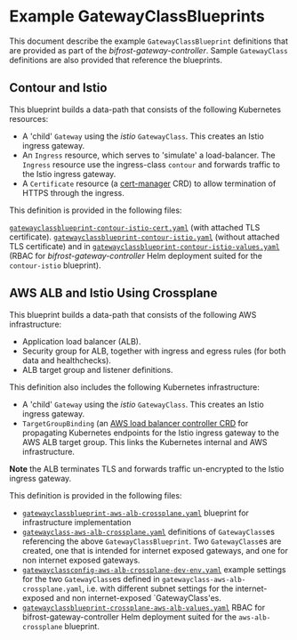 # Example GatewayClassBlueprints

This document describe the example `GatewayClassBlueprint` definitions
that are provided as part of the *bifrost-gateway-controller*. Sample
`GatewayClass` definitions are also provided that reference the
blueprints.

## Contour and Istio

This blueprint builds a data-path that consists of the following
Kubernetes resources:

- A 'child' `Gateway` using the *istio* `GatewayClass`. This creates
  an Istio ingress gateway.
- An `Ingress` resource, which serves to 'simulate' a
  load-balancer. The `Ingress` resource use the ingress-class
  `contour` and forwards traffic to the Istio ingress gateway.
- A `Certificate` resource (a [cert-manager](https://cert-manager.io/)
  CRD) to allow termination of HTTPS through the ingress.

This definition is provided in the following files:

[`gatewayclassblueprint-contour-istio-cert.yaml`](gatewayclassblueprint-contour-istio-cert.yaml)
(with attached TLS certificate).
[`gatewayclassblueprint-contour-istio.yaml`](gatewayclassblueprint-contour-istio.yaml)
(without attached TLS certificate) and in
[`gatewayclassblueprint-contour-istio-values.yaml`](../charts/bifrost-gateway-controller/ci/gatewayclassblueprint-contour-istio-values.yaml)
(RBAC for *bifrost-gateway-controller* Helm deployment suited for the `contour-istio` blueprint).

## AWS ALB and Istio Using Crossplane

This blueprint builds a data-path that consists of the following AWS
infrastructure:

- Application load balancer (ALB).
- Security group for ALB, together with ingress and egress rules (for
  both data and healthchecks).
- ALB target group and listener definitions.

This definition also includes the following Kubernetes infrastructure:

- A 'child' `Gateway` using the *istio* `GatewayClass`. This creates
  an Istio ingress gateway.
- `TargetGroupBinding` (an [AWS load balancer controller
  CRD](https://github.com/kubernetes-sigs/aws-load-balancer-controller/)
  for propagating Kubernetes endpoints for the Istio ingress gateway
  to the AWS ALB target group. This links the Kubernetes internal and
  AWS infrastructure.

**Note** the ALB terminates TLS and forwards traffic un-encrypted to
the Istio ingress gateway.

This definition is provided in the following files:

- [`gatewayclassblueprint-aws-alb-crossplane.yaml`](gatewayclassblueprint-aws-alb-crossplane.yaml) blueprint for infrastructure implementation
- [`gatewayclass-aws-alb-crossplane.yaml`](gatewayclass-aws-alb-crossplane.yaml) definitions of `GatewayClass`es referencing the above `GatewayClassBlueprint`. Two `GatewayClass`es are created, one that is intended for internet exposed gateways, and one for non internet exposed gateways.
- [`gatewayclassconfig-aws-alb-crossplane-dev-env.yaml`](../test-data/gatewayclassconfig-aws-alb-crossplane-dev-env.yaml) example settings for the two `GatewayClass`es defined in `gatewayclass-aws-alb-crossplane.yaml`, i.e. with different subnet settings for the internet-exposed and non internet-exposed `GatewayClass'es.
- [`gatewayclassblueprint-crossplane-aws-alb-values.yaml`](../charts/bifrost-gateway-controller/ci/gatewayclassblueprint-crossplane-aws-alb-values.yaml)
RBAC for bifrost-gateway-controller Helm deployment suited for the `aws-alb-crossplane` blueprint.

